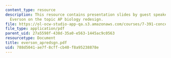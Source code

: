 ```yaml
---
content_type: resource
description: This resource contains presentation slides by guest speaker, Dr. Howard
  Everson on the topic AP biology redesign.
file: https://ol-ocw-studio-app-qa.s3.amazonaws.com/courses/7-391-concept-centered-teaching-fall-2005/788d5041ae7f8cffcb40f8a95238878e_everson_apredsgn.pdf
file_type: application/pdf
parent_uid: 27a5598f-438d-35a0-e563-1445ac9c0563
resourcetype: Document
title: everson_apredsgn.pdf
uid: 788d5041-ae7f-8cff-cb40-f8a95238878e
---
```

